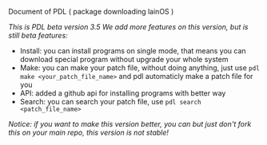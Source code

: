 Document of PDL ( package downloading lainOS )

*This is PDL beta version 3.5*
*We add more features on this version, but is still beta*
*features:*
- Install: you can install programs on single mode, that means you can download special program without upgrade your whole system
- Make: you can make your patch file, without doing anything, just use `pdl make <your_patch_file_name>` and pdl automaticly make
a patch file for you
- API: added a github api for installing programs with better way
- Search: you can search your patch file, use `pdl search <patch_file_name>`

*Notice: if you want to make this version better, you can but just don't fork this on your main repo, this version is not stable!*
